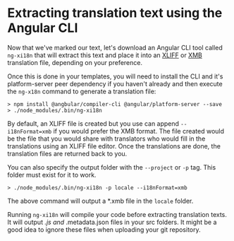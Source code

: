 # Extracting translation text using the Angular CLI

Now that we've marked our text, let's download an Angular CLI tool called `ng-xi18n` that will extract this text and place it into an [XLIFF](https://en.wikipedia.org/wiki/XLIFF) or [XMB](http://cldr.unicode.org/development/development-process/design-proposals/xmb) translation file, depending on your preference.

Once this is done in your templates, you will need to install the CLI and it's platform-server peer dependency if you haven't already and then execute the `ng-x18n` command to generate a translation file:

```text
> npm install @angbular/compiler-cli @angular/platform-server --save
> ./node_modules/.bin/ng-xi18n
```

By default, an XLIFF file is created but you use can append `--i18nFormat=xmb` if you would prefer the XMB format. The file created would be the file that you would share with translators who would fill in the translations using an XLIFF file editor. Once the translations are done, the translation files are returned back to you.

You can also specify the output folder with the `--project` or `-p` tag. This folder must exist for it to work.

```text
> ./node_modules/.bin/ng-xi18n -p locale --i18nFormat=xmb
```

The above command will output a \*.xmb file in the `locale` folder.

Running `ng-xi18n` will compile your code before extracting translation texts. It will output _.js and_ .metadata.json files in your src folders. It might be a good idea to ignore these files when uploading your git repository.

